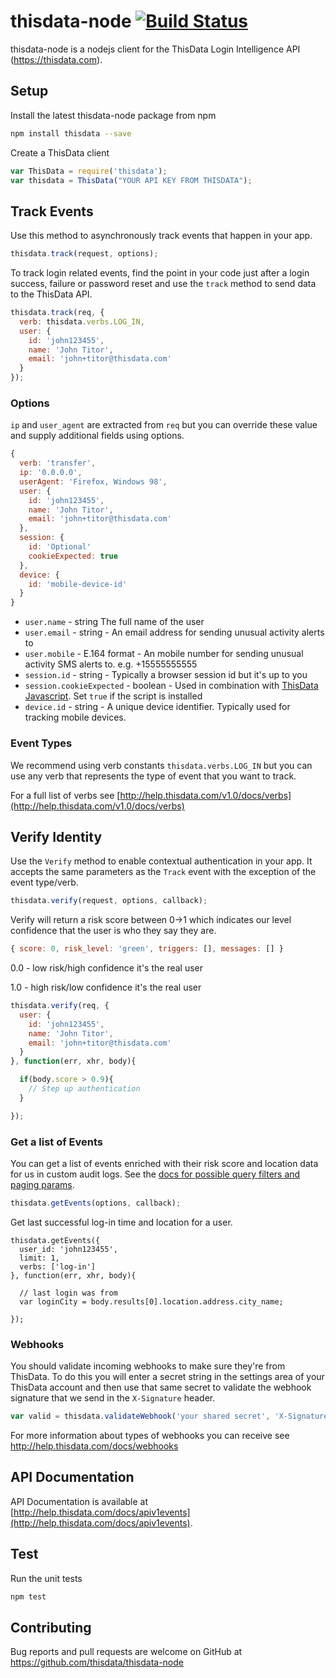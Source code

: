 thisdata-node [![Build Status](https://travis-ci.org/thisdata/thisdata-node.png?branch=master)](https://travis-ci.org/thisdata/thisdata-node)
=============

thisdata-node is a nodejs client for the ThisData Login Intelligence API (https://thisdata.com).

## Setup
Install the latest thisdata-node package from npm
```sh
npm install thisdata --save
```

Create a ThisData client
```js
var ThisData = require('thisdata');
var thisdata = ThisData("YOUR API KEY FROM THISDATA");
```

## Track Events
Use this method to asynchronously track events that happen in your app.

```js
thisdata.track(request, options);
```

To track login related events, find the point in your code just after
a login success, failure or password reset and use the `track` method to
send data to the ThisData API.
```js
thisdata.track(req, {
  verb: thisdata.verbs.LOG_IN,
  user: {
    id: 'john123455',
    name: 'John Titor',
    email: 'john+titor@thisdata.com'
  }
});
```

### Options
`ip` and `user_agent` are extracted from `req` but you can override these value and supply additional fields using options.

```js
{
  verb: 'transfer',
  ip: '0.0.0.0',
  userAgent: 'Firefox, Windows 98',
  user: {
    id: 'john123455',
    name: 'John Titor',
    email: 'john+titor@thisdata.com'
  },
  session: {
    id: 'Optional'
    cookieExpected: true
  },
  device: {
    id: 'mobile-device-id'
  }
}
```

* `user.name` - string The full name of the user
* `user.email` - string - An email address for sending unusual activity alerts to
* `user.mobile` - E.164 format - An mobile number for sending unusual activity SMS alerts to. e.g. +15555555555
* `session.id` - string - Typically a browser session id but it's up to you
* `session.cookieExpected` - boolean - Used in combination with [ThisData Javascript](http://help.thisdata.com/docs/better-tracking-using-javascript). Set `true` if the script is installed
* `device.id` - string - A unique device identifier. Typically used for tracking mobile devices.

### Event Types
We recommend using verb constants `thisdata.verbs.LOG_IN` but you can use any verb that represents the type of event that you want to track.

For a full list of verbs see [http://help.thisdata.com/v1.0/docs/verbs](http://help.thisdata.com/v1.0/docs/verbs)

## Verify Identity
Use the `Verify` method to enable contextual authentication in your app. It accepts the same parameters as the `Track` event with the exception of the event type/verb.

```js
thisdata.verify(request, options, callback);
```

Verify will return a risk score between 0->1 which indicates our level confidence that the user is who they say they are.

```js
{ score: 0, risk_level: 'green', triggers: [], messages: [] }
```

0.0 - low risk/high confidence it's the real user

1.0 - high risk/low confidence it's the real user


```js
thisdata.verify(req, {
  user: {
    id: 'john123455',
    name: 'John Titor',
    email: 'john+titor@thisdata.com'
  }
}, function(err, xhr, body){

  if(body.score > 0.9){
    // Step up authentication
  }

});
```

### Get a list of Events
You can get a list of events enriched with their risk score and location data for us in custom audit logs. See the [docs for possible query filters and paging params](http://help.thisdata.com/docs/v1getevents).

```js
thisdata.getEvents(options, callback);
```

Get last successful log-in time and location for a user.

```
thisdata.getEvents({
  user_id: 'john123455',
  limit: 1,
  verbs: ['log-in']
}, function(err, xhr, body){

  // last login was from
  var loginCity = body.results[0].location.address.city_name;

});
```

### Webhooks
You should validate incoming webhooks to make sure they're from ThisData. To do this you will enter a secret string
in the settings area of your ThisData account and then use that same secret to validate the webhook signature
that we send in the `X-Signature` header.

```js
var valid = thisdata.validateWebhook('your shared secret', 'X-Signature value', 'request body');
```

For more information about types of webhooks you can receive see http://help.thisdata.com/docs/webhooks

## API Documentation

API Documentation is available at [http://help.thisdata.com/docs/apiv1events](http://help.thisdata.com/docs/apiv1events).

## Test
Run the unit tests
```sh
npm test
```

## Contributing
Bug reports and pull requests are welcome on GitHub at https://github.com/thisdata/thisdata-node

